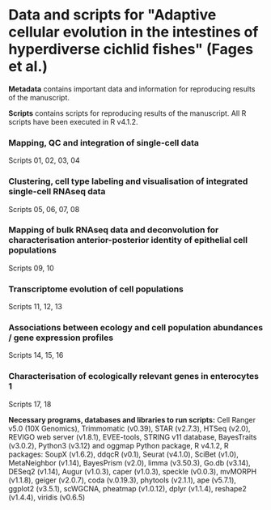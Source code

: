 # Data and scripts for "Adaptive cellular evolution in the intestines of hyperdiverse cichlid fishes" (Fages et al.)

**Metadata** contains important data and information for reproducing results of the manuscript. 

**Scripts** contains scripts for reproducing results of the manuscript. All R scripts have been executed in R v4.1.2.

### Mapping, QC and integration of single-cell data
Scripts 01, 02, 03, 04


### Clustering, cell type labeling and visualisation of integrated single-cell RNAseq data
Scripts 05, 06, 07, 08


### Mapping of bulk RNAseq data and deconvolution for characterisation anterior-posterior identity of epithelial cell populations  
Scripts 09, 10


### Transcriptome evolution of cell populations  
Scripts 11, 12, 13


### Associations between ecology and cell population abundances / gene expression profiles
Scripts 14, 15, 16

### Characterisation of ecologically relevant genes in enterocytes 1
Scripts 17, 18

**Necessary programs, databases and libraries to run scripts:**
Cell Ranger v5.0 (10X Genomics), 
Trimmomatic (v0.39), 
STAR (v2.7.3), 
HTSeq (v2.0), 
REVIGO web server (v1.8.1), 
EVEE-tools, 
STRING v11 database, 
BayesTraits (v3.0.2),
Python3 (v3.12) and oggmap Python package, 
R v4.1.2, 
R packages: SoupX (v1.6.2), ddqcR (v0.1), Seurat (v4.1.0), SciBet (v1.0), MetaNeighbor (v1.14), BayesPrism (v2.0), limma (v3.50.3), Go.db (v3.14), DESeq2 (v1.14), Augur (v1.0.3), caper (v1.0.3), speckle (v0.0.3), mvMORPH (v1.1.8), geiger (v2.0.7), coda (v.0.19.3), phytools (v2.1.1), ape (v5.7.1), ggplot2 (v3.5.1), scWGCNA, pheatmap (v1.0.12), dplyr (v1.1.4), reshape2 (v1.4.4), viridis (v0.6.5)
